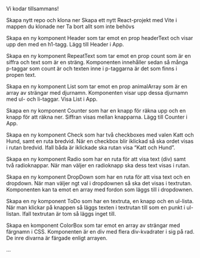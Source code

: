 Vi kodar tillsammans!

Skapa nytt repo och klona ner 
Skapa ett nytt React-projekt med Vite i mappen du klonade ner
Ta bort allt som inte behövs

Skapa en ny komponent Header som tar emot en prop headerText och visar upp den med en h1-tagg. Lägg till Header i App.

Skapa en ny komponent RepeatText som tar emot en prop count som är en siffra och text som är en sträng. Komponenten innehåller sedan så många p-taggar som count är och texten inne i p-taggarna är det som finns i propen text.

Skapa en ny komponent List som tar emot en prop animalArray som är en array av strängar med djurnamn. Komponenten visar upp dessa djurnamn med ul- och li-taggar. Visa List i App.

Skapa en ny komponent Counter som har en knapp för räkna upp och en knapp för att räkna ner. Siffran visas mellan knapparna. Lägg till Counter i App.

Skapa en ny komponent Check som har två checkboxes med valen Katt och Hund, samt en ruta bredvid. När en checkbox blir iklickad så ska ordet visas i rutan bredvid. Ifall båda är iklickade ska rutan visa “Katt och Hund”.

Skapa en ny komponent Radio som har en ruta för att visa text (div) samt två radioknappar. När man väljer en radioknapp ska dess text visas i rutan.

Skapa en ny komponent DropDown som har en ruta för att visa text och en dropdown. När man väljer ngt val i dropdownen så ska det visas i textrutan. Komponenten kan ta emot en array med fordon som läggs till i dropdownen.

Skapa en ny komponent ToDo som har en textruta, en knapp och en ul-lista. När man klickar på knappen så läggs texten i textrutan till som en punkt i ul-listan. Ifall textrutan är tom så läggs inget till.

Skapa en komponent ColorBox som tar emot en array av strängar med färgnamn i CSS. Komponenten är en div med flera div-kvadrater i sig på rad. De inre divarna är färgade enligt arrayen.

…

